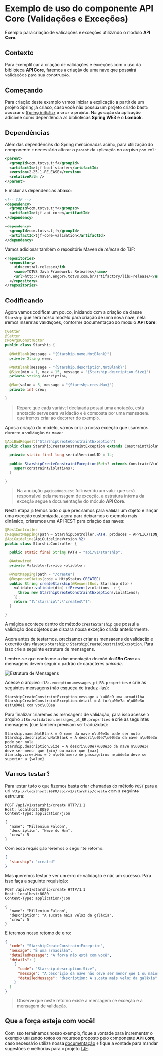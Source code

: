 # Exemplo de uso do componente API Core (Validações e Exceções)

Exemplo para criação de validações e exceções utilizando o modulo **API Core**.

## Contexto

Para exemplificar a criação de validações e exceções com o uso da biblioteca **API Core**, faremos a criação de uma nave que possuirá validações para sua construção.

## Começando

Para criação deste exemplo vamos iniciar a explicação a partir de um projeto Spring já criado, caso você não possua um projeto criado basta acessar o [Spring initializr](https://start.spring.io/) e criar o projeto. Na geração da aplicação adicione como dependência as bibliotecas **Spring WEB** e o **Lombok**.

## Dependências

Além das dependências do Spring mencionadas acima, para utilização do componente é necessário alterar o `parent` da aplicação no arquivo `pom.xml`:

```xml
<parent>
  <groupId>com.totvs.tjf</groupId>
  <artifactId>tjf-boot-starter</artifactId>
  <version>2.25.1-RELEASE</version>
  <relativePath />
</parent>
```

E incluir as dependências abaixo:

```xml
<!-- TJF -->
<dependency>
  <groupId>com.totvs.tjf</groupId>
  <artifactId>tjf-api-core</artifactId>
</dependency>

<dependency>
  <groupId>com.totvs.tjf</groupId>
  <artifactId>tjf-core-validation</artifactId>
</dependency>
```

Vamos adicionar também o repositório Maven de _release_ do TJF:

```xml
<repositories>
  <repository>
    <id>central-release</id>
    <name>TOTVS Java Framework: Releases</name>
    <url>http://maven.engpro.totvs.com.br/artifactory/libs-release/</url>
  </repository>
</repositories>
```

## Codificando

Agora vamos codificar um pouco, iniciando com a criação da classe `Starship` que será nosso modelo para criação de uma nova nave, nela iremos inserir as validações, conforme documentação do módulo **API Core**:

```java
@Getter
@Setter
@NoArgsConstructor
public class Starship {

  @NotBlank(message = "{Starship.name.NotBlank}")
  private String name;

  @NotBlank(message = "{Starship.description.NotBlank}")
  @Size(min = 1, max = 15, message = "{Starship.description.Size}")
  private String description;

  @Max(value = 5, message = "{Startshp.crew.Max}")
  private int crew;

}
```

> Repare que cada variável declarada possui uma anotação, está anotação serve para validação e é composta por uma mensagem, que iremos criar ao decorrer do exemplo.

Após a criação do modelo, vamos criar a nossa exceção que usaremos durante a validação da nave:

```java
@ApiBadRequest("StarshipCreateConstraintException")
public class StarshipCreateConstraintException extends ConstraintViolationException {

  private static final long serialVersionUID = 1L;

  public StarshipCreateConstraintException(Set<? extends ConstraintViolation<?>> constraintViolations) {
    super(constraintViolations);
  }

}
```

> Na anotação `@ApiBadRequest` foi inserido um valor que será responsável pela mensagem de exceção, a estrutura interna da exceção segue a documentação do módulo **API Core**.

Nesta etapa já temos tudo o que precisamos para validar um objeto e lançar uma exceção customizada, agora para deixarmos o exemplo mais dinâmico, criaremos uma API REST para criação das naves:

```java
@RestController
@RequestMapping(path = StarshipController.PATH, produces = APPLICATION_JSON_VALUE)
@ApiGuideline(ApiGuidelineVersion.V2)
public class StarshipController {

  public static final String PATH = "api/v1/starship";

  @Autowired
  private ValidatorService validator;

  @PostMapping(path = "/create")
  @ResponseStatus(code = HttpStatus.CREATED)
  public String createStarship(@RequestBody Starship dto) {
    validator.validate(dto).ifPresent(violations -> {
      throw new StarshipCreateConstraintException(violations);
    });
    return "{\"starship\":\"created\"}";
  }

}
```

A mágica acontece dentro do método `createStarship` que possui a validação dos objetos que dispara nossa exceção criada anteriormente.

Agora antes de testarmos, precisamos criar as mensagens de validação e exceção das classes `Starship` e `StarshipCreateConstraintException`. Para isso crie a seguinte estrutura de mensagens.

Lembre-se que conforme a documentação do módulo **i18n Core** as mensagens devem seguir o padrão de caracteres _unicode_.

![Estrutura de Mensagens](Resources/messages.png)

Acesse o arquivo `i18n.exception.messages_pt_BR.properties` e crie as seguintes mensagens (não esqueça de traduzi-las):

```properties
StarshipCreateConstraintException.message = \u00c9 uma armadilha
StarshipCreateConstraintException.detail = A for\u00e7a n\u00e3o est\u00e1 com voc\u00ea
```

Para finalizar criaremos as mensagens de validação, para isso acesse o arquivo `i18n.validation.messages_pt_BR.properties` e crie as seguintes mensagens (que também precisam ser traduzidas):

```properties
Starship.name.NotBlank = O nome da nave n\u00e3o pode ser nulo
Starship.description.NotBlank = A descri\u00e7\u00e3o da nave n\u00e3o pode ser nula
Starship.description.Size = A descri\u00e7\u00e3o da nave n\u00e3o deve ser menor que {min} ou maior que {max}
Startshp.crew.Max = O n\u00famero de passageiros n\u00e3o deve ser superior a {value}
```

## Vamos testar?

Para testar tudo o que fizemos basta criar chamadas do método `POST` para a url `http://localhost:8080/api/v1/starship/create` com a seguinte estrutura:

```http
POST /api/v1/starship/create HTTP/1.1
Host: localhost:8080
Content-Type: application/json

{
  "name": "Millenium Falcon",
  "description": "Nave do Han",
  "crew": 5
}
```

Com essa requisição teremos o seguinte retorno:

```json
{
  "starship": "created"
}
```

Mas queremos testar e ver um erro de validação e não um sucesso. Para isso faça a seguinte requisição:

```http
POST /api/v1/starship/create HTTP/1.1
Host: localhost:8080
Content-Type: application/json

{
  "name": "Millenium Falcon",
  "description": "A sucata mais veloz da galáxia",
  "crew": 5
}
```

E teremos nosso retorno de erro:

```Json
{
  "code": "StarshipCreateConstraintException",
  "message": "É uma armadilha",
  "detailedMessage": "A força não está com você",
  "details": [
    {
      "code": "Starship.description.Size",
      "message": "A descrição da nave não deve ser menor que 1 ou maior que 15",
      "detailedMessage": "description: A sucata mais veloz da galáxia"
    }
  ]
}
```

> Observe que neste retorno existe a mensagem de exceção e a mensagem de validação.

## Que a força esteja com você!

Com isso terminamos nosso exemplo, fique a vontade para incrementar o exemplo utilizando todos os recursos proposto pelo componente **API Core**, caso necessário utilize nossa [documentação](https://tjf.totvs.com.br/wiki/tjf-api-core) e fique a vontade para mandar sugestões e melhorias para o projeto [TJF](https://tjf.totvs.com.br/).
